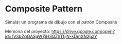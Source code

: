 # Composite Pattern

Simular un programa de dibujo con el patrón Composite

Memoria del proyecto: https://drive.google.com/open?id=1VSbZqGASgWZjH3QZhTfjiN-kDmXN2pzY
